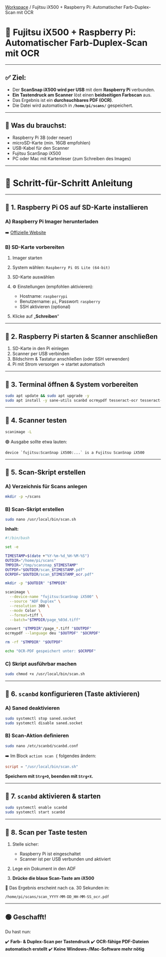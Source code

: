 [Workspace](ReadMe.md) / Fujitsu iX500 + Raspberry Pi: Automatischer Farb-Duplex-Scan mit OCR

# 📄 Fujitsu iX500 + Raspberry Pi: Automatischer Farb-Duplex-Scan mit OCR

---

## ✅ Ziel:

* Der **ScanSnap iX500 wird per USB** mit dem **Raspberry Pi** verbunden.
* **Ein Tastendruck am Scanner** löst einen **beidseitigen Farbscan** aus.
* Das Ergebnis ist ein **durchsuchbares PDF (OCR)**.
* Die Datei wird automatisch in **`/home/pi/scans/`** gespeichert.

---

## 🧰 Was du brauchst:

* Raspberry Pi 3B (oder neuer)
* microSD-Karte (min. 16GB empfohlen)
* USB-Kabel für den Scanner
* Fujitsu ScanSnap iX500
* PC oder Mac mit Kartenleser (zum Schreiben des Images)

---

# 🧾 Schritt-für-Schritt Anleitung

---

## 🔹 1. Raspberry Pi OS auf SD-Karte installieren

### A) Raspberry Pi Imager herunterladen

➡️ [Offizielle Website](https://www.raspberrypi.com/software)

### B) SD-Karte vorbereiten

1. Imager starten
2. System wählen: `Raspberry Pi OS Lite (64-bit)`
3. SD-Karte auswählen
4. ⚙️ Einstellungen (empfohlen aktivieren):

   * Hostname: `raspberrypi`
   * Benutzername: `pi`, Passwort: `raspberry`
   * SSH aktivieren (optional)
5. Klicke auf „**Schreiben**“

---

## 🔹 2. Raspberry Pi starten & Scanner anschließen

1. SD-Karte in den Pi einlegen
2. Scanner per USB verbinden
3. Bildschirm & Tastatur anschließen (oder SSH verwenden)
4. Pi mit Strom versorgen → startet automatisch

---

## 🔹 3. Terminal öffnen & System vorbereiten

```bash
sudo apt update && sudo apt upgrade -y
sudo apt install -y sane-utils scanbd ocrmypdf tesseract-ocr tesseract-ocr-deu imagemagick ghostscript
```

---

## 🔹 4. Scanner testen

```bash
scanimage -L
```

🟢 Ausgabe sollte etwa lauten:

```
device `fujitsu:ScanSnap iX500:...` is a Fujitsu ScanSnap iX500
```

---

## 🔹 5. Scan-Skript erstellen

### A) Verzeichnis für Scans anlegen

```bash
mkdir -p ~/scans
```

### B) Scan-Skript erstellen

```bash
sudo nano /usr/local/bin/scan.sh
```

**Inhalt:**

```bash
#!/bin/bash

set -e

TIMESTAMP=$(date +"%Y-%m-%d_%H-%M-%S")
OUTDIR="/home/pi/scans"
TMPDIR="/tmp/scansnap_$TIMESTAMP"
OUTPDF="$OUTDIR/scan_$TIMESTAMP.pdf"
OCRPDF="$OUTDIR/scan_$TIMESTAMP_ocr.pdf"

mkdir -p "$OUTDIR" "$TMPDIR"

scanimage \
  --device-name "fujitsu:ScanSnap iX500" \
  --source "ADF Duplex" \
  --resolution 300 \
  --mode Color \
  --format=tiff \
  --batch="$TMPDIR/page_%03d.tiff"

convert "$TMPDIR"/page_*.tiff "$OUTPDF"
ocrmypdf --language deu "$OUTPDF" "$OCRPDF"

rm -rf "$TMPDIR" "$OUTPDF"

echo "OCR-PDF gespeichert unter: $OCRPDF"
```

### C) Skript ausführbar machen

```bash
sudo chmod +x /usr/local/bin/scan.sh
```

---

## 🔹 6. `scanbd` konfigurieren (Taste aktivieren)

### A) Saned deaktivieren

```bash
sudo systemctl stop saned.socket
sudo systemctl disable saned.socket
```

### B) Scan-Aktion definieren

```bash
sudo nano /etc/scanbd/scanbd.conf
```

➡️ Im Block `action scan {` folgendes ändern:

```conf
script = "/usr/local/bin/scan.sh"
```

**Speichern mit `Strg+O`, beenden mit `Strg+X`.**

---

## 🔹 7. `scanbd` aktivieren & starten

```bash
sudo systemctl enable scanbd
sudo systemctl start scanbd
```

---

## 🔹 8. Scan per Taste testen

1. Stelle sicher:

   * Raspberry Pi ist eingeschaltet
   * Scanner ist per USB verbunden und aktiviert
2. Lege ein Dokument in den ADF
3. **Drücke die blaue Scan-Taste am iX500**

📁 Das Ergebnis erscheint nach ca. 30 Sekunden in:

```
/home/pi/scans/scan_YYYY-MM-DD_HH-MM-SS_ocr.pdf
```

---

## 🟢 Geschafft!

Du hast nun:

✔️ **Farb- & Duplex-Scan per Tastendruck**
✔️ **OCR-fähige PDF-Dateien automatisch erstellt**
✔️ **Keine Windows-/Mac-Software mehr nötig**